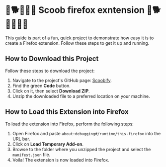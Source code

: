# 🔎🐕👻👩🏼 Scoob firefox exntension 🔎🐕👻👩🏼‍🦰

This guide is part of a fun, quick project to demonstrate how easy it is to create a Firefox extension. Follow these steps to get it up and running.

## How to Download this Project

Follow these steps to download the project:

1. Navigate to the project's GitHub page: [Scoobify](https://github.com/BrycePearce/Scoobify).
2. Find the green **Code** button.
3. Click on it, then select **Download ZIP**.
4. Unzip the downloaded file to a preferred location on your machine.

## How to Load this Extension into Firefox

To load the extension into Firefox, perform the following steps:

1. Open Firefox and paste `about:debugging#/runtime/this-firefox` into the URL bar.
2. Click on **Load Temporary Add-on**.
3. Browse to the folder where you unzipped the project and select the `manifest.json` file.
4. Voila! The extension is now loaded into Firefox.
